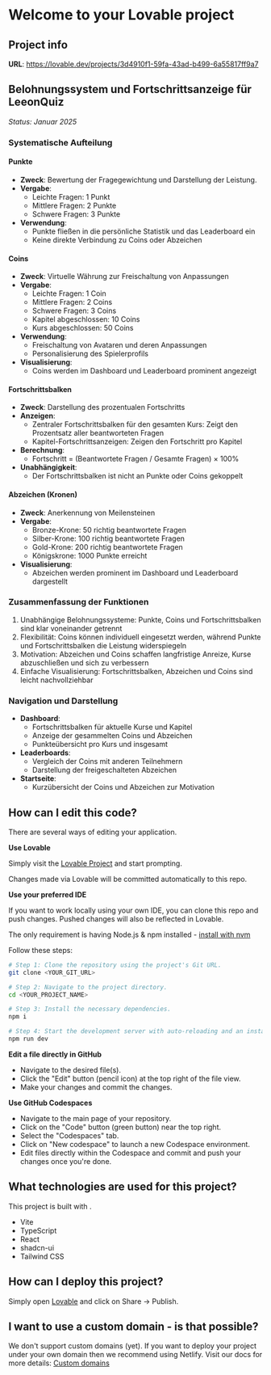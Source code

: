 
# Welcome to your Lovable project

## Project info

**URL**: https://lovable.dev/projects/3d4910f1-59fa-43ad-b499-6a55817ff9a7

## Belohnungssystem und Fortschrittsanzeige für LeeonQuiz
*Status: Januar 2025*

### Systematische Aufteilung

#### Punkte
- **Zweck**: Bewertung der Fragegewichtung und Darstellung der Leistung.
- **Vergabe**: 
  - Leichte Fragen: 1 Punkt
  - Mittlere Fragen: 2 Punkte
  - Schwere Fragen: 3 Punkte
- **Verwendung**: 
  - Punkte fließen in die persönliche Statistik und das Leaderboard ein
  - Keine direkte Verbindung zu Coins oder Abzeichen

#### Coins
- **Zweck**: Virtuelle Währung zur Freischaltung von Anpassungen
- **Vergabe**: 
  - Leichte Fragen: 1 Coin
  - Mittlere Fragen: 2 Coins
  - Schwere Fragen: 3 Coins
  - Kapitel abgeschlossen: 10 Coins
  - Kurs abgeschlossen: 50 Coins
- **Verwendung**: 
  - Freischaltung von Avataren und deren Anpassungen
  - Personalisierung des Spielerprofils
- **Visualisierung**: 
  - Coins werden im Dashboard und Leaderboard prominent angezeigt

#### Fortschrittsbalken
- **Zweck**: Darstellung des prozentualen Fortschritts
- **Anzeigen**: 
  - Zentraler Fortschrittsbalken für den gesamten Kurs: Zeigt den Prozentsatz aller beantworteten Fragen
  - Kapitel-Fortschrittsanzeigen: Zeigen den Fortschritt pro Kapitel
- **Berechnung**: 
  - Fortschritt = (Beantwortete Fragen / Gesamte Fragen) × 100%
- **Unabhängigkeit**: 
  - Der Fortschrittsbalken ist nicht an Punkte oder Coins gekoppelt

#### Abzeichen (Kronen)
- **Zweck**: Anerkennung von Meilensteinen
- **Vergabe**: 
  - Bronze-Krone: 50 richtig beantwortete Fragen
  - Silber-Krone: 100 richtig beantwortete Fragen
  - Gold-Krone: 200 richtig beantwortete Fragen
  - Königskrone: 1000 Punkte erreicht
- **Visualisierung**: 
  - Abzeichen werden prominent im Dashboard und Leaderboard dargestellt

### Zusammenfassung der Funktionen
1. Unabhängige Belohnungssysteme: Punkte, Coins und Fortschrittsbalken sind klar voneinander getrennt
2. Flexibilität: Coins können individuell eingesetzt werden, während Punkte und Fortschrittsbalken die Leistung widerspiegeln
3. Motivation: Abzeichen und Coins schaffen langfristige Anreize, Kurse abzuschließen und sich zu verbessern
4. Einfache Visualisierung: Fortschrittsbalken, Abzeichen und Coins sind leicht nachvollziehbar

### Navigation und Darstellung
- **Dashboard**: 
  - Fortschrittsbalken für aktuelle Kurse und Kapitel
  - Anzeige der gesammelten Coins und Abzeichen
  - Punkteübersicht pro Kurs und insgesamt
- **Leaderboards**: 
  - Vergleich der Coins mit anderen Teilnehmern
  - Darstellung der freigeschalteten Abzeichen
- **Startseite**: 
  - Kurzübersicht der Coins und Abzeichen zur Motivation

## How can I edit this code?

There are several ways of editing your application.

**Use Lovable**

Simply visit the [Lovable Project](https://lovable.dev/projects/3d4910f1-59fa-43ad-b499-6a55817ff9a7) and start prompting.

Changes made via Lovable will be committed automatically to this repo.

**Use your preferred IDE**

If you want to work locally using your own IDE, you can clone this repo and push changes. Pushed changes will also be reflected in Lovable.

The only requirement is having Node.js & npm installed - [install with nvm](https://github.com/nvm-sh/nvm#installing-and-updating)

Follow these steps:

```sh
# Step 1: Clone the repository using the project's Git URL.
git clone <YOUR_GIT_URL>

# Step 2: Navigate to the project directory.
cd <YOUR_PROJECT_NAME>

# Step 3: Install the necessary dependencies.
npm i

# Step 4: Start the development server with auto-reloading and an instant preview.
npm run dev
```

**Edit a file directly in GitHub**

- Navigate to the desired file(s).
- Click the "Edit" button (pencil icon) at the top right of the file view.
- Make your changes and commit the changes.

**Use GitHub Codespaces**

- Navigate to the main page of your repository.
- Click on the "Code" button (green button) near the top right.
- Select the "Codespaces" tab.
- Click on "New codespace" to launch a new Codespace environment.
- Edit files directly within the Codespace and commit and push your changes once you're done.

## What technologies are used for this project?

This project is built with .

- Vite
- TypeScript
- React
- shadcn-ui
- Tailwind CSS

## How can I deploy this project?

Simply open [Lovable](https://lovable.dev/projects/3d4910f1-59fa-43ad-b499-6a55817ff9a7) and click on Share -> Publish.

## I want to use a custom domain - is that possible?

We don't support custom domains (yet). If you want to deploy your project under your own domain then we recommend using Netlify. Visit our docs for more details: [Custom domains](https://docs.lovable.dev/tips-tricks/custom-domain/)
